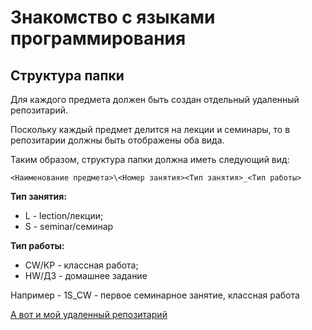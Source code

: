# Знакомство с языками программирования

## Структура папки

Для каждого предмета должен быть создан отдельный удаленный репозитарий.

Поскольку каждый предмет делится на лекции и семинары, то в репозитарии должны быть отображены оба вида.

Таким образом, структура папки должна иметь следующий вид:

`<Наименование предмета>\<Номер занятия><Тип занятия>_<Тип работы>`

__Тип занятия:__
* L - lection/лекции;
* S - seminar/семинар

__Тип работы:__
* CW/КР - классная работа;
* HW/ДЗ - домашнее задание

Например - 1S_CW - первое семинарное занятие, классная работа

[А вот и мой удаленный репозитарий](https://github.com/MoJIoToK/C-Sharp.git 'Жми, не бойся')